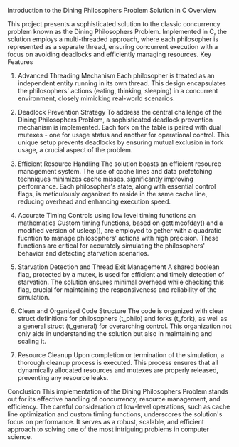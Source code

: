 Introduction to the Dining Philosophers Problem Solution in C
Overview

This project presents a sophisticated solution to the classic concurrency problem known as the Dining Philosophers Problem. Implemented in C, the solution employs a multi-threaded approach, where each philosopher is represented as a separate thread, ensuring concurrent execution with a focus on avoiding deadlocks and efficiently managing resources.
Key Features

1. Advanced Threading Mechanism
Each philosopher is treated as an independent entity running in its own thread. This design encapsulates the philosophers' actions (eating, thinking, sleeping) in a concurrent environment, closely mimicking real-world scenarios.

2. Deadlock Prevention Strategy
To address the central challenge of the Dining Philosophers Problem, a sophisticated deadlock prevention mechanism is implemented. Each fork on the table is paired with dual mutexes - one for usage status and another for operational control. This unique setup prevents deadlocks by ensuring mutual exclusion in fork usage, a crucial aspect of the problem.

3. Efficient Resource Handling
The solution boasts an efficient resource management system. The use of cache lines and data prefetching techniques minimizes cache misses, significantly improving performance. Each philosopher's state, along with essential control flags, is meticulously organized to reside in the same cache line, reducing overhead and enhancing execution speed.

4. Accurate Timing Controls using low level timing functions an mathematics
Custom timing functions, based on gettimeofday() and a modified version of usleep(), are employed to gether with a quadratic fucntion to manage philosophers' actions with high precision. These functions are critical for accurately simulating the philosophers' behavior and detecting starvation scenarios.

5. Starvation Detection and Thread Exit Management
A shared boolean flag, protected by a mutex, is used for efficient and timely detection of starvation. The solution ensures minimal overhead while checking this flag, crucial for maintaining the responsiveness and reliability of the simulation.

6. Clean and Organized Code Structure
The code is organized with clear struct definitions for philosophers (t_philo) and forks (t_fork), as well as a general struct (t_general) for overarching control. This organization not only aids in understanding the solution but also in maintaining and scaling it.

7. Resource Cleanup
Upon completion or termination of the simulation, a thorough cleanup process is executed. This process ensures that all dynamically allocated resources and mutexes are properly released, preventing any resource leaks.

Conclusion
This implementation of the Dining Philosophers Problem stands out for its effective handling of concurrency, resource management, and efficiency. The careful consideration of low-level operations, such as cache line optimization and custom timing functions, underscores the solution's focus on performance. It serves as a robust, scalable, and efficient approach to solving one of the most intriguing problems in computer science.
